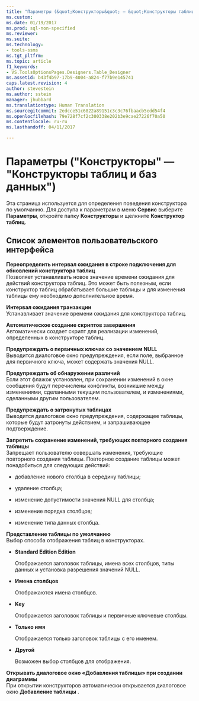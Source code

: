 ```yaml
---
title: "Параметры (&quot;Конструкторы&quot; — &quot;Конструкторы таблиц и баз данных&quot;) | Документация Майкрософт"
ms.custom: 
ms.date: 01/19/2017
ms.prod: sql-non-specified
ms.reviewer: 
ms.suite: 
ms.technology:
- tools-ssms
ms.tgt_pltfrm: 
ms.topic: article
f1_keywords:
- VS.ToolsOptionsPages.Designers.Table_Designer
ms.assetid: b43f4b97-17b9-4004-a824-f77b9e145741
caps.latest.revision: 4
author: stevestein
ms.author: sstein
manager: jhubbard
ms.translationtype: Human Translation
ms.sourcegitcommit: 2edcce51c6822a89151c3c3c76fbaacb5edd54f4
ms.openlocfilehash: 79e728f7cf2c300338e202b3e9cae27226f70a50
ms.contentlocale: ru-ru
ms.lasthandoff: 04/11/2017

---
```

# <a name="options-designers---table-and-database-designers-page"></a>Параметры ("Конструкторы" — "Конструкторы таблиц и баз данных")
Эта страница используется для определения поведения конструктора по умолчанию. Для доступа к параметрам в меню **Сервис** выберите **Параметры**, откройте папку **Конструкторы** и щелкните **Конструктор таблиц**.  
  
## <a name="uielement-list"></a>Список элементов пользовательского интерфейса  
**Переопределить интервал ожидания в строке подключения для обновлений конструктора таблиц**  
Позволяет устанавливать новое значение времени ожидания для действий конструктора таблиц. Это может быть полезным, если конструктор таблиц обрабатывает большие таблицы и для изменения таблицы ему необходимо дополнительное время.  
  
**Интервал ожидания транзакции**  
Устанавливает значение времени ожидания для конструктора таблиц.  
  
**Автоматическое создание скриптов завершения**  
Автоматически создает скрипт для реализации изменений, определенных в конструкторе таблиц.  
  
**Предупреждать о первичных ключах со значением NULL**  
Выводится диалоговое окно предупреждения, если поле, выбранное для первичного ключа, может содержать значения NULL.  
  
**Предупреждать об обнаружении различий**  
Если этот флажок установлен, при сохранении изменений в окне сообщения будут перечислены конфликты, возникшие между изменениями, сделанными текущим пользователем, и изменениями, сделанными другим пользователем.  
  
**Предупреждать о затронутых таблицах**  
Выводится диалоговое окно предупреждения, содержащее таблицы, которые будут затронуты действием, и запрашивающее подтверждение.  
  
**Запретить сохранение изменений, требующих повторного создания таблицы**  
Запрещает пользователю совершать изменения, требующие повторного создания таблицы. Повторное создание таблицы может понадобиться для следующих действий:  
  
-   добавление нового столбца в середину таблицы;  
  
-   удаление столбца;  
  
-   изменение допустимости значения NULL для столбца;  
  
-   изменение порядка столбцов;  
  
-   изменение типа данных столбца.  
  
**Представление таблицы по умолчанию**  
Выбор способа отображения таблиц в конструкторах.  
  
-   **Standard Edition Edition**  
  
    Отображается заголовок таблицы, имена всех столбцов, типы данных и установка разрешения значений NULL.  
  
-   **Имена столбцов**  
  
    Отображаются имена столбцов.  
  
-   **Key**  
  
    Отображается заголовок таблицы и первичные ключевые столбцы.  
  
-   **Только имя**  
  
    Отображается только заголовок таблицы с его именем.  
  
-   **Другой**  
  
    Возможен выбор столбцов для отображения.  
  
**Открывать диалоговое окно «Добавления таблицы» при создании диаграммы**  
При открытии конструкторов автоматически открывается диалоговое окно **Добавление таблицы** .  
  

